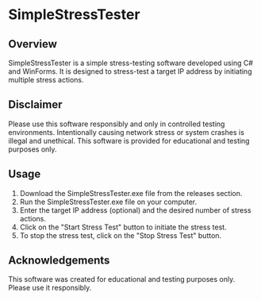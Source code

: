 # SimpleStressTester

## Overview

SimpleStressTester is a simple stress-testing software developed using C# and WinForms. It is designed to stress-test a target IP address by initiating multiple stress actions.

## Disclaimer

Please use this software responsibly and only in controlled testing environments. Intentionally causing network stress or system crashes is illegal and unethical. This software is provided for educational and testing purposes only.

## Usage

1. Download the SimpleStressTester.exe file from the releases section.
2. Run the SimpleStressTester.exe file on your computer.
3. Enter the target IP address (optional) and the desired number of stress actions.
4. Click on the "Start Stress Test" button to initiate the stress test.
5. To stop the stress test, click on the "Stop Stress Test" button.

## Acknowledgements

This software was created for educational and testing purposes only. Please use it responsibly.

